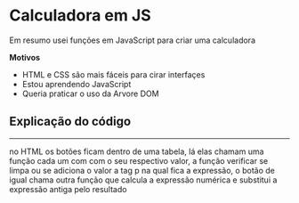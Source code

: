 # Calculadora em JS 

Em resumo usei funções em JavaScript para criar uma calculadora 

**Motivos** 
* HTML e CSS são mais fáceis para cirar interfaçes
* Estou aprendendo JavaScript
* Queria praticar o uso da Arvore DOM

## Explicação do código 
---
no HTML os botões ficam dentro de uma tabela, lá elas chamam uma função cada um com com o seu respectivo valor, a função verificar se limpa ou se adiciona o valor a tag p na qual fica a expressão, o botão de igual chama outra função que calcula a expressão numérica e substitui a expressão antiga pelo resultado 